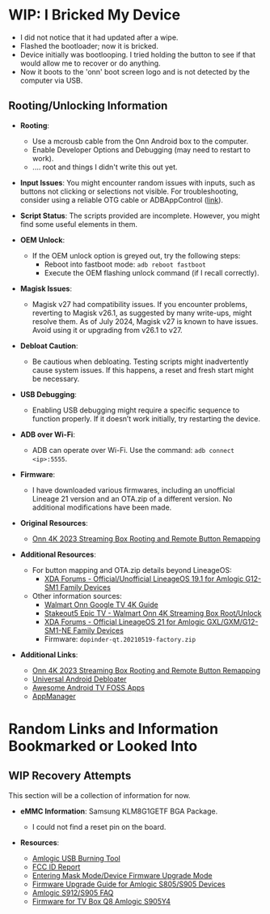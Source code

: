 # WIP: I Bricked My Device

- I did not notice that it had updated after a wipe.
- Flashed the bootloader; now it is bricked.
- Device initially was bootlooping. I tried holding the button to see if that would allow me to recover or do anything.
- Now it boots to the 'onn' boot screen logo and is not detected by the computer via USB.

## Rooting/Unlocking Information
- **Rooting**:
  - Use a mcrousb cable from the Onn Android box to the computer.
  - Enable Developer Options and Debugging (may need to restart to work).
  - .... root and things I didn't write this out yet. 
  
- **Input Issues**: You might encounter random issues with inputs, such as buttons not clicking or selections not visible. For troubleshooting, consider using a reliable OTG cable or ADBAppControl ([link](https://adbappcontrol.com/en/)).

- **Script Status**: The scripts provided are incomplete. However, you might find some useful elements in them.

- **OEM Unlock**:
  - If the OEM unlock option is greyed out, try the following steps:
    - Reboot into fastboot mode: `adb reboot fastboot`
    - Execute the OEM flashing unlock command (if I recall correctly).

- **Magisk Issues**:
  - Magisk v27 had compatibility issues. If you encounter problems, reverting to Magisk v26.1, as suggested by many write-ups, might resolve them. As of July 2024, Magisk v27 is known to have issues. Avoid using it or upgrading from v26.1 to v27.

- **Debloat Caution**:
  - Be cautious when debloating. Testing scripts might inadvertently cause system issues. If this happens, a reset and fresh start might be necessary.

- **USB Debugging**:
  - Enabling USB debugging might require a specific sequence to function properly. If it doesn’t work initially, try restarting the device.

- **ADB over Wi-Fi**:
  - ADB can operate over Wi-Fi. Use the command: `adb connect <ip>:5555`.

- **Firmware**:
  - I have downloaded various firmwares, including an unofficial Lineage 21 version and an OTA.zip of a different version. No additional modifications have been made.

- **Original Resources**:
  - [Onn 4K 2023 Streaming Box Rooting and Remote Button Remapping](https://github.com/whitewolf101/Onn.-4k-2023-Streaming-Box-Rooting-and-Remote-Button-Remapping)

- **Additional Resources**:
  - For button mapping and OTA.zip details beyond LineageOS:
    - [XDA Forums - Official/Unofficial LineageOS 19.1 for Amlogic G12-SM1 Family Devices](https://xdaforums.com/t/official-unofficial-lineageos-19-1-for-amlogic-g12-sm1-family-devices.4313743/page-6)
  - Other information sources:
    - [Walmart Onn Google TV 4K Guide](https://xdaforums.com/t/guides-2023-walmart-onn-google-tv-4k-yoc.4610749/)
    - [Stakeout5 Epic TV - Walmart Onn 4K Streaming Box Root/Unlock](https://www.stakeout5epictv.cyou/2022/05/01/walmart-onn-4k-streaming-box-root-unlock-bootloader-remote-remap-and-more/)
    - [XDA Forums - Official LineageOS 21 for Amlogic GXL/GXM/G12-SM1-NE Family Devices](https://xdaforums.com/t/official-lineageos-21-for-amlogic-gxl-gxm-g12-sm1-ne-family-devices.4649881/)
    - Firmware: `dopinder-qt.20210519-factory.zip`

- **Additional Links**:
  - [Onn 4K 2023 Streaming Box Rooting and Remote Button Remapping](https://github.com/whitewolf101/Onn.-4k-2023-Streaming-Box-Rooting-and-Remote-Button-Remapping)
  - [Universal Android Debloater](https://github.com/Universal-Debloater-Alliance/universal-android-debloater-next-generation)
  - [Awesome Android TV FOSS Apps](https://github.com/Generator/Awesome-Android-TV-FOSS-Apps?tab=readme-ov-file)
  - [AppManager](https://github.com/MuntashirAkon/AppManager)

# Random Links and Information Bookmarked or Looked Into

## WIP Recovery Attempts

This section will be a collection of information for now.

- **eMMC Information**: Samsung KLM8G1GETF BGA Package.
  - I could not find a reset pin on the board.

- **Resources**:
  - [Amlogic USB Burning Tool](https://androidmtk.com/download-amlogic-usb-burning-tool)
  - [FCC ID Report](https://device.report/fccid/2ayys-8822k4vtg)
  - [Entering Mask Mode/Device Firmware Upgrade Mode](https://xdaforums.com/t/entering-mask-mode-device-firmware-upgrade-mode-recovery-with-2-tiny88.4528955/)
  - [Firmware Upgrade Guide for Amlogic S805/S905 Devices](https://xdaforums.com/t/firmware-upgrade-guide-for-amlogic-s805-s905-devices.3323358/)
  - [Amlogic S912/S905 FAQ](https://xdaforums.com/t/amlogic-s912-s905-faq-fix-root-hide-su-backup-restore-media-player-tv-box.3752897/)
  - [Firmware for TV Box Q8 Amlogic S905Y4](https://androidpctv.com/firmware-tv-box-q8-amlogic-s905y4-android/)


